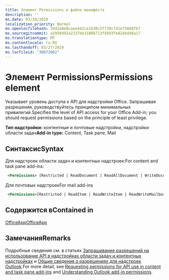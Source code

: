 ```yaml
---
title: Элемент Permissions в файле манифеста
description: ''
ms.date: 03/19/2019
localization_priority: Normal
ms.openlocfilehash: 3442a8e0caee442ce1b38c5ff39cfd1ef5088fb7
ms.sourcegitcommit: a2950492a2337de3180b713f5693fe82dbdd6a17
ms.translationtype: MT
ms.contentlocale: ru-RU
ms.lasthandoff: 03/27/2019
ms.locfileid: "30872062"
---
```

# <a name="permissions-element"></a><span data-ttu-id="b3576-102">Элемент Permissions</span><span class="sxs-lookup"><span data-stu-id="b3576-102">Permissions element</span></span>

<span data-ttu-id="b3576-103">Указывает уровень доступа к API для надстройки Office. Запрашивая разрешения, руководствуйтесь принципом минимальных привилегий.</span><span class="sxs-lookup"><span data-stu-id="b3576-103">Specifies the level of API access for your Office Add-in; you should request permissions based on the principle of least privilege.</span></span>

<span data-ttu-id="b3576-104">**Тип надстройки:** контентные и почтовые надстройки, надстройки области задач</span><span class="sxs-lookup"><span data-stu-id="b3576-104">**Add-in type:** Content, Task pane, Mail</span></span>

## <a name="syntax"></a><span data-ttu-id="b3576-105">Синтаксис</span><span class="sxs-lookup"><span data-stu-id="b3576-105">Syntax</span></span>

<span data-ttu-id="b3576-106">Для надстроек области задач и контентных надстроек:</span><span class="sxs-lookup"><span data-stu-id="b3576-106">For content and task pane add-ins:</span></span>

```XML
 <Permissions> [Restricted | ReadDocument | ReadAllDocument | WriteDocument | ReadWriteDocument]</Permissions>
```

<span data-ttu-id="b3576-107">Для почтовых надстроек</span><span class="sxs-lookup"><span data-stu-id="b3576-107">For mail add-ins</span></span>

```XML
 <Permissions>[Restricted | ReadItem | ReadWriteItem | ReadWriteMailbox]</Permissions>
```

## <a name="contained-in"></a><span data-ttu-id="b3576-108">Содержится в</span><span class="sxs-lookup"><span data-stu-id="b3576-108">Contained in</span></span>

[<span data-ttu-id="b3576-109">OfficeApp</span><span class="sxs-lookup"><span data-stu-id="b3576-109">OfficeApp</span></span>](officeapp.md)

## <a name="remarks"></a><span data-ttu-id="b3576-110">Замечания</span><span class="sxs-lookup"><span data-stu-id="b3576-110">Remarks</span></span>

<span data-ttu-id="b3576-111">Подробные сведения см. в статьях [Запрашивание разрешений на использование API в надстройках области задач и контентных надстройках](/office/dev/add-ins/develop/requesting-permissions-for-api-use-in-content-and-task-pane-add-ins) и [Общие сведения о разрешениях для надстроек Outlook](/outlook/add-ins/understanding-outlook-add-in-permissions).</span><span class="sxs-lookup"><span data-stu-id="b3576-111">For more detail, see [Requesting permissions for API use in content and task pane add-ins](/office/dev/add-ins/develop/requesting-permissions-for-api-use-in-content-and-task-pane-add-ins) and [Understanding Outlook add-in permissions](/outlook/add-ins/understanding-outlook-add-in-permissions).</span></span>
